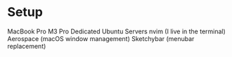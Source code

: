 # Setup

MacBook Pro M3 Pro
Dedicated Ubuntu Servers
nvim (I live in the terminal)
Aerospace (macOS window management)
Sketchybar (menubar replacement)
